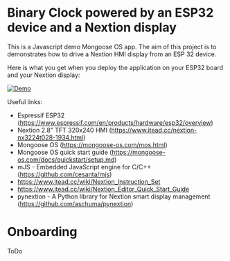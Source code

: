 # Binary Clock powered by an ESP32 device and a Nextion display

This is a Javascript demo Mongoose OS app. The aim of this project is to demonstrates how to drive a Nextion HMI display from an ESP 32 device.

Here is what you get when you deploy the application on your ESP32 board and your Nextion display:

[![Demo](https://github.com/aschuma/esp32_nextion_js_binary_clock/raw/master/BinaryClockGithub_V_0_1.gif)](https://www.youtube.com/watch?v=xE8lQu0kEME)

Useful links:
- Espressif ESP32 (https://www.espressif.com/en/products/hardware/esp32/overview)
- Nextion 2.8" TFT 320x240 HMI (https://www.itead.cc/nextion-nx3224t028-1934.html)
- Mongoose OS (https://mongoose-os.com/mos.html)
- Mongoose OS quick start guide (https://mongoose-os.com/docs/quickstart/setup.md)
- mJS - Embedded JavaScript engine for C/C++ (https://github.com/cesanta/mjs)
- https://www.itead.cc/wiki/Nextion_Instruction_Set
- https://www.itead.cc/wiki/Nextion_Editor_Quick_Start_Guide
- pynextion - A Python library for Nextion smart display management (https://github.com/aschuma/pynextion)

# Onboarding

ToDo
